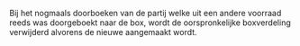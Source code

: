 Bij het nogmaals doorboeken van de partij welke uit een andere voorraad reeds was doorgeboekt naar de box, wordt de oorspronkelijke boxverdeling verwijderd alvorens de nieuwe aangemaakt wordt.